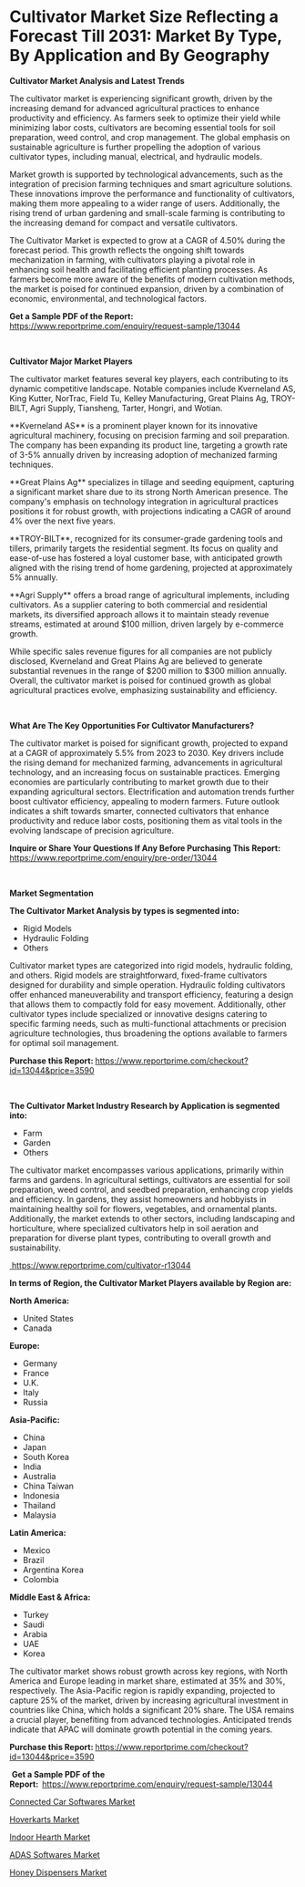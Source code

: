 <p><h1>Cultivator Market Size Reflecting a Forecast Till 2031: Market By Type, By Application and By Geography</h1></p><p><strong>Cultivator Market Analysis and Latest Trends</strong></p>
<p><p>The cultivator market is experiencing significant growth, driven by the increasing demand for advanced agricultural practices to enhance productivity and efficiency. As farmers seek to optimize their yield while minimizing labor costs, cultivators are becoming essential tools for soil preparation, weed control, and crop management. The global emphasis on sustainable agriculture is further propelling the adoption of various cultivator types, including manual, electrical, and hydraulic models.</p><p>Market growth is supported by technological advancements, such as the integration of precision farming techniques and smart agriculture solutions. These innovations improve the performance and functionality of cultivators, making them more appealing to a wider range of users. Additionally, the rising trend of urban gardening and small-scale farming is contributing to the increasing demand for compact and versatile cultivators.</p><p>The Cultivator Market is expected to grow at a CAGR of 4.50% during the forecast period. This growth reflects the ongoing shift towards mechanization in farming, with cultivators playing a pivotal role in enhancing soil health and facilitating efficient planting processes. As farmers become more aware of the benefits of modern cultivation methods, the market is poised for continued expansion, driven by a combination of economic, environmental, and technological factors.</p></p>
<p><strong>Get a Sample PDF of the Report:&nbsp;</strong> <a href="https://www.reportprime.com/enquiry/request-sample/13044?utm_campaign=113&utm_medium=2&utm_source=Github&utm_content=ia&utm_term=25112024&utm_id=cultivator">https://www.reportprime.com/enquiry/request-sample/13044</a></p>
<p>&nbsp;</p>
<p><strong>Cultivator Major Market Players</strong></p>
<p><p>The cultivator market features several key players, each contributing to its dynamic competitive landscape. Notable companies include Kverneland AS, King Kutter, NorTrac, Field Tu, Kelley Manufacturing, Great Plains Ag, TROY-BILT, Agri Supply, Tiansheng, Tarter, Hongri, and Wotian.</p><p>**Kverneland AS** is a prominent player known for its innovative agricultural machinery, focusing on precision farming and soil preparation. The company has been expanding its product line, targeting a growth rate of 3-5% annually driven by increasing adoption of mechanized farming techniques.</p><p>**Great Plains Ag** specializes in tillage and seeding equipment, capturing a significant market share due to its strong North American presence. The company's emphasis on technology integration in agricultural practices positions it for robust growth, with projections indicating a CAGR of around 4% over the next five years.</p><p>**TROY-BILT**, recognized for its consumer-grade gardening tools and tillers, primarily targets the residential segment. Its focus on quality and ease-of-use has fostered a loyal customer base, with anticipated growth aligned with the rising trend of home gardening, projected at approximately 5% annually.</p><p>**Agri Supply** offers a broad range of agricultural implements, including cultivators. As a supplier catering to both commercial and residential markets, its diversified approach allows it to maintain steady revenue streams, estimated at around $100 million, driven largely by e-commerce growth.</p><p>While specific sales revenue figures for all companies are not publicly disclosed, Kverneland and Great Plains Ag are believed to generate substantial revenues in the range of $200 million to $300 million annually. Overall, the cultivator market is poised for continued growth as global agricultural practices evolve, emphasizing sustainability and efficiency.</p></p>
<p>&nbsp;</p>
<p><strong>What Are The Key Opportunities For Cultivator Manufacturers?</strong></p>
<p><p>The cultivator market is poised for significant growth, projected to expand at a CAGR of approximately 5.5% from 2023 to 2030. Key drivers include the rising demand for mechanized farming, advancements in agricultural technology, and an increasing focus on sustainable practices. Emerging economies are particularly contributing to market growth due to their expanding agricultural sectors. Electrification and automation trends further boost cultivator efficiency, appealing to modern farmers. Future outlook indicates a shift towards smarter, connected cultivators that enhance productivity and reduce labor costs, positioning them as vital tools in the evolving landscape of precision agriculture.</p></p>
<p><strong>Inquire or Share Your Questions If Any Before Purchasing This Report:</strong> <a href="https://www.reportprime.com/enquiry/pre-order/13044?utm_campaign=113&utm_medium=2&utm_source=Github&utm_content=ia&utm_term=25112024&utm_id=cultivator">https://www.reportprime.com/enquiry/pre-order/13044</a></p>
<p>&nbsp;</p>
<p><strong>Market Segmentation</strong></p>
<p><strong>The Cultivator Market Analysis by types is segmented into:</strong></p>
<p><ul><li>Rigid Models</li><li>Hydraulic Folding</li><li>Others</li></ul></p>
<p><p>Cultivator market types are categorized into rigid models, hydraulic folding, and others. Rigid models are straightforward, fixed-frame cultivators designed for durability and simple operation. Hydraulic folding cultivators offer enhanced maneuverability and transport efficiency, featuring a design that allows them to compactly fold for easy movement. Additionally, other cultivator types include specialized or innovative designs catering to specific farming needs, such as multi-functional attachments or precision agriculture technologies, thus broadening the options available to farmers for optimal soil management.</p></p>
<p><strong>Purchase this Report:&nbsp;</strong><a href="https://www.reportprime.com/checkout?id=13044&price=3590&utm_campaign=113&utm_medium=2&utm_source=Github&utm_content=ia&utm_term=25112024&utm_id=cultivator">https://www.reportprime.com/checkout?id=13044&price=3590</a></p>
<p>&nbsp;</p>
<p><strong>The Cultivator Market Industry Research by Application is segmented into:</strong></p>
<p><ul><li>Farm</li><li>Garden</li><li>Others</li></ul></p>
<p><p>The cultivator market encompasses various applications, primarily within farms and gardens. In agricultural settings, cultivators are essential for soil preparation, weed control, and seedbed preparation, enhancing crop yields and efficiency. In gardens, they assist homeowners and hobbyists in maintaining healthy soil for flowers, vegetables, and ornamental plants. Additionally, the market extends to other sectors, including landscaping and horticulture, where specialized cultivators help in soil aeration and preparation for diverse plant types, contributing to overall growth and sustainability.</p></p>
<p><a href="https://www.reportprime.com/cultivator-r13044?utm_campaign=113&utm_medium=2&utm_source=Github&utm_content=ia&utm_term=25112024&utm_id=cultivator">&nbsp;https://www.reportprime.com/cultivator-r13044</a></p>
<p><strong>In terms of Region, the Cultivator Market Players available by Region are:</strong></p>
<p>
    <p> <strong> North America: </strong>
        <ul>
            <li>United States</li>
            <li>Canada</li>
        </ul>
        </p> 
    <p> <strong> Europe: </strong>
        <ul>
            <li>Germany</li>
            <li>France</li>
            <li>U.K.</li>
            <li>Italy</li>
            <li>Russia</li>
        </ul>
        </p> 
    <p> <strong> Asia-Pacific: </strong>
        <ul>
            <li>China</li>
            <li>Japan</li>
            <li>South Korea</li>
            <li>India</li>
            <li>Australia</li>
            <li>China Taiwan</li>
            <li>Indonesia</li>
            <li>Thailand</li>
            <li>Malaysia</li>
        </ul>
        </p> 
    <p> <strong> Latin America: </strong>
        <ul>
            <li>Mexico</li>
            <li>Brazil</li>
            <li>Argentina Korea</li>
            <li>Colombia</li>
        </ul>
        </p> 
    <p> <strong> Middle East & Africa: </strong>
        <ul>
            <li>Turkey</li>
            <li>Saudi</li>
            <li>Arabia</li>
            <li>UAE</li>
            <li>Korea</li>
        </ul>
    </p>
    </p>
<p><p>The cultivator market shows robust growth across key regions, with North America and Europe leading in market share, estimated at 35% and 30%, respectively. The Asia-Pacific region is rapidly expanding, projected to capture 25% of the market, driven by increasing agricultural investment in countries like China, which holds a significant 20% share. The USA remains a crucial player, benefiting from advanced technologies. Anticipated trends indicate that APAC will dominate growth potential in the coming years.</p></p>
<p><strong>Purchase this Report: </strong><a href="https://www.reportprime.com/checkout?id=13044&price=3590&utm_campaign=113&utm_medium=2&utm_source=Github&utm_content=ia&utm_term=25112024&utm_id=cultivator">https://www.reportprime.com/checkout?id=13044&price=3590</a></p>
<p>&nbsp;<strong>Get a Sample PDF of the Report:&nbsp;&nbsp;</strong><a href="https://www.reportprime.com/enquiry/request-sample/13044?utm_campaign=113&utm_medium=2&utm_source=Github&utm_content=ia&utm_term=25112024&utm_id=cultivator">https://www.reportprime.com/enquiry/request-sample/13044</a></p>
<p><strong></strong></p>
<p><p><a href="https://issuu.com/reportprime-2/docs/connected-car-softwares-market-size_a1b51906c730bb?utm_campaign=113&utm_medium=2&utm_source=Github&utm_content=ia&utm_term=25112024&utm_id=cultivator">Connected Car Softwares Market</a></p><p><a href="https://www.linkedin.com/pulse/hoverkarts-market-growth-study-examines-trajectory-projected-wmo9c?utm_campaign=113&utm_medium=2&utm_source=Github&utm_content=ia&utm_term=25112024&utm_id=cultivator">Hoverkarts Market</a></p><p><a href="https://www.linkedin.com/pulse/providing-view-both-historical-trends-future-projections-indoor-axwqc?utm_campaign=113&utm_medium=2&utm_source=Github&utm_content=ia&utm_term=25112024&utm_id=cultivator">Indoor Hearth Market</a></p><p><a href="https://issuu.com/reportprime-2/docs/adas-softwares-market-size-2030.ppt_01ce13b1254d2a?utm_campaign=113&utm_medium=2&utm_source=Github&utm_content=ia&utm_term=25112024&utm_id=cultivator">ADAS Softwares Market</a></p><p><a href="https://www.linkedin.com/pulse/comprehensive-assessment-globalhoney-dispensers-marketmarketsize-gfulc?utm_campaign=113&utm_medium=2&utm_source=Github&utm_content=ia&utm_term=25112024&utm_id=cultivator">Honey Dispensers Market</a></p></p>